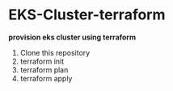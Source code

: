 # EKS-Cluster-terraform

**provision eks cluster using terraform**
1. Clone this repository
2. terraform init
3. terraform plan 
4. terraform apply
